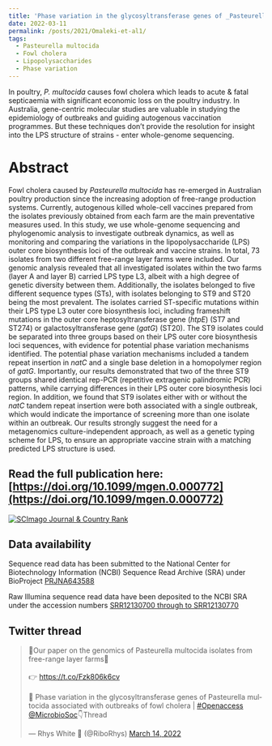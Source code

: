 ```yaml
---
title: 'Phase variation in the glycosyltransferase genes of _Pasteurella multocida_ associated with outbreaks of fowl cholera on free-range layer farms'
date: 2022-03-11
permalink: /posts/2021/Omaleki-et-al1/
tags:
  - Pasteurella multocida
  - Fowl cholera
  - Lipopolysaccharides
  - Phase variation
---
```


In poultry, _P. multocida_ causes fowl cholera which leads to acute & fatal septicaemia with significant economic loss on the poultry industry. In Australia, gene-centric molecular studies are valuable in studying the epidemiology of outbreaks and guiding autogenous vaccination programmes. But these techniques don’t provide the resolution for insight into the LPS structure of strains - enter whole-genome sequencing.

Abstract
======
Fowl cholera caused by _Pasteurella multocida_ has re-emerged in Australian poultry production since the increasing adoption of free-range production systems. Currently, autogenous killed whole-cell vaccines prepared from the isolates previously obtained from each farm are the main preventative measures used. In this study, we use whole-genome sequencing and phylogenomic analysis to investigate outbreak dynamics, as well as monitoring and comparing the variations in the lipopolysaccharide (LPS) outer core biosynthesis loci of the outbreak and vaccine strains. In total, 73 isolates from two different free-range layer farms were included. Our genomic analysis revealed that all investigated isolates within the two farms (layer A and layer B) carried LPS type L3, albeit with a high degree of genetic diversity between them. Additionally, the isolates belonged to five different sequence types (STs), with isolates belonging to ST9 and ST20 being the most prevalent. The isolates carried ST-specific mutations within their LPS type L3 outer core biosynthesis loci, including frameshift mutations in the outer core heptosyltransferase gene (_htpE_) (ST7 and ST274) or galactosyltransferase gene (_gatG_) (ST20). The ST9 isolates could be separated into three groups based on their LPS outer core biosynthesis loci sequences, with evidence for potential phase variation mechanisms identified. The potential phase variation mechanisms included a tandem repeat insertion in _natC_ and a single base deletion in a homopolymer region of _gatG_. Importantly, our results demonstrated that two of the three ST9 groups shared identical rep-PCR (repetitive extragenic palindromic PCR) patterns, while carrying differences in their LPS outer core biosynthesis loci region. In addition, we found that ST9 isolates either with or without the _natC_ tandem repeat insertion were both associated with a single outbreak, which would indicate the importance of screening more than one isolate within an outbreak. Our results strongly suggest the need for a metagenomics culture-independent approach, as well as a genetic typing scheme for LPS, to ensure an appropriate vaccine strain with a matching predicted LPS structure is used.


Read the full publication here: [https://doi.org/10.1099/mgen.0.000772](https://doi.org/10.1099/mgen.0.000772)
------

<a href="https://www.scimagojr.com/journalsearch.php?q=21100870279&amp;tip=sid&amp;exact=no" title="SCImago Journal &amp; Country Rank"><img border="0" src="https://www.scimagojr.com/journal_img.php?id=21100870279" alt="SCImago Journal &amp; Country Rank"  /></a>

Data availability
------
Sequence read data has been submitted to the National Center for Biotechnology Information (NCBI) Sequence Read Archive (SRA) under BioProject [PRJNA643588](https://www.ncbi.nlm.nih.gov/bioproject/PRJNA643588)

Raw Illumina sequence read data have been deposited to the NCBI SRA under the accession numbers [SRR12130700 through to SRR12130770](https://www.ncbi.nlm.nih.gov/sra?linkname=bioproject_sra_all&from_uid=643588)


Twitter thread
------
<blockquote class="twitter-tweet"><p lang="en" dir="ltr">💉Our paper on the genomics of Pasteurella multocida isolates from free-range layer farms🥚<br><br>👉 <a href="https://t.co/Fzk806k6cv">https://t.co/Fzk806k6cv</a><br><br>📌 Phase variation in the glycosyltransferase genes of Pasteurella multocida associated with outbreaks of fowl cholera | <a href="https://twitter.com/hashtag/Openaccess?src=hash&amp;ref_src=twsrc%5Etfw">#Openaccess</a> <a href="https://twitter.com/MicrobioSoc?ref_src=twsrc%5Etfw">@MicrobioSoc</a>👇Thread</p>&mdash; Rhys White 🧬 (@RiboRhys) <a href="https://twitter.com/RiboRhys/status/1503319142178631684?ref_src=twsrc%5Etfw">March 14, 2022</a></blockquote> <script async src="https://platform.twitter.com/widgets.js" charset="utf-8"></script>
